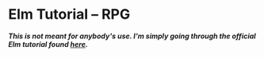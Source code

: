 # Elm Tutorial &ndash; RPG

***This is not meant for anybody's use. I'm simply going through the official
Elm tutorial found [here](https://www.elm-tutorial.org).***

